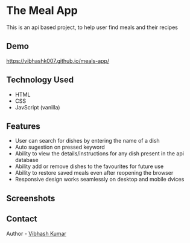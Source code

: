 # The Meal App
   This is an api based project, to help user find meals and their recipes

## Demo
   https://vibhashk007.github.io/meals-app/

## Technology Used
* HTML
* CSS
* JavScript (vanilla)

## Features
* User can search for dishes by entering the name of a dish
* Auto sugestion on pressed keyword
* Ability to view the details/instructions for any dish present in the api database
* Ability add or remove dishes to the favourites for future use
* Ability to restore saved meals even after reopening the browser
* Responsive design works seamlessly on desktop and mobile dvices

## Screenshots



## Contact
Author - [Vibhash Kumar](https://github.com/vibhashk007/) 




